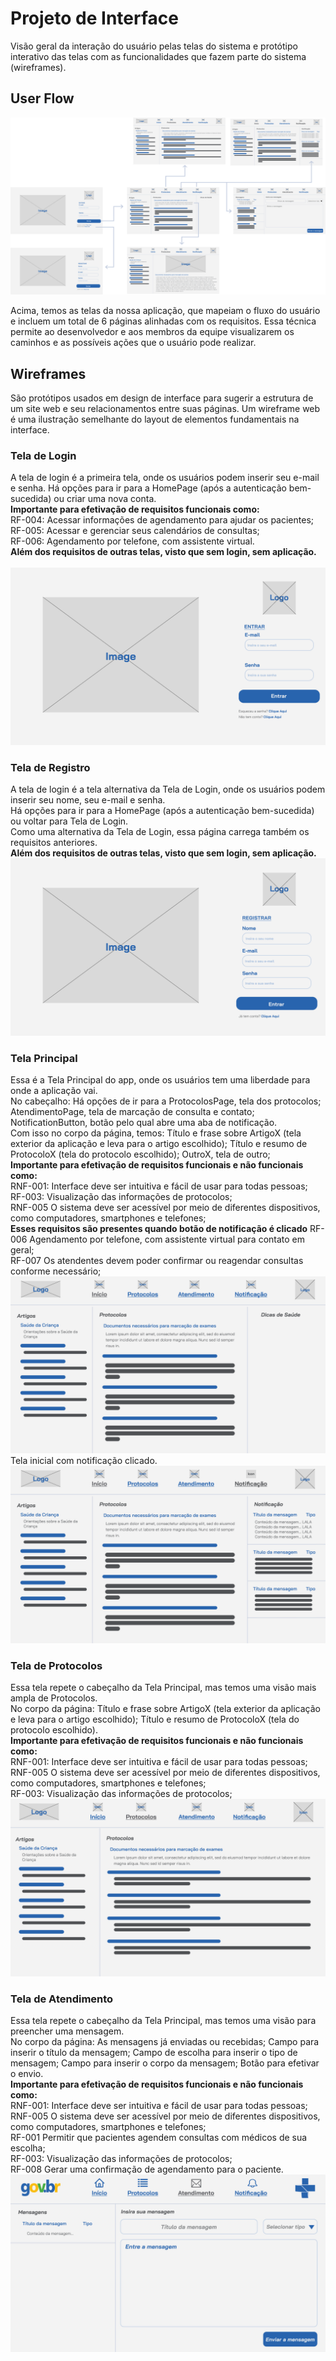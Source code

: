 
# Projeto de Interface
Visão geral da interação do usuário pelas telas do sistema e protótipo interativo das telas com as funcionalidades que fazem parte do sistema (wireframes).

## User Flow

![Exemplo de UserFlow](main/UserFlow_1920x1080.png)

Acima, temos as telas da nossa aplicação, que mapeiam o fluxo do usuário e incluem um total de 6 páginas alinhadas com os requisitos. Essa técnica permite ao desenvolvedor e aos membros da equipe visualizarem os caminhos e as possíveis ações que o usuário pode realizar.

## Wireframes

São protótipos usados em design de interface para sugerir a estrutura de um site web e seu relacionamentos entre suas páginas. Um wireframe web é uma ilustração semelhante do layout de elementos fundamentais na interface.

### Tela de Login
A tela de login é a primeira tela, onde os usuários podem inserir seu e-mail e senha. Há opções para ir para a HomePage (após a autenticação bem-sucedida) ou criar uma nova conta.
\
**Importante para efetivação de requisitos funcionais como:**
\
RF-004: Acessar informações de agendamento para ajudar os pacientes; 
\
RF-005: Acessar e gerenciar seus calendários de consultas; 
\
RF-006: Agendamento por telefone, com assistente virtual.
\
**Além dos requisitos de outras telas, visto que sem login, sem aplicação.**
\
\
![Exemplo de Wireframe](main/LoginPage.png)

### Tela de Registro
A tela de login é a tela alternativa da Tela de Login, onde os usuários podem inserir seu nome, seu e-mail e senha. 
\
Há opções para ir para a HomePage (após a autenticação bem-sucedida) ou voltar para Tela de Login.
\
Como uma alternativa da Tela de Login, essa página carrega também os requisitos anteriores.
\
**Além dos requisitos de outras telas, visto que sem login, sem aplicação.**
\
![Exemplo de Wireframe](main/SignInPage.png)

### Tela Principal
Essa é a Tela Principal do app, onde os usuários tem uma liberdade para onde a aplicação vai. 
\
No cabeçalho: Há opções de ir para a ProtocolosPage, tela dos protocolos; AtendimentoPage, tela de marcação de consulta e contato; NotificationButton, botão pelo qual abre uma aba de notificação.
\
Com isso no corpo da página, temos: Título e frase sobre ArtigoX (tela exterior da aplicação e leva para o artigo escolhido); Título e resumo de ProtocoloX (tela do protocolo escolhido);  OutroX, tela de outro; 
\
**Importante para efetivação de requisitos funcionais e não funcionais como:**
\
RNF-001: Interface deve ser intuitiva e fácil de usar para todas pessoas;
\
RF-003: Visualização das informações de protocolos;
\
RNF-005	O sistema deve ser acessível por meio de diferentes dispositivos, como computadores, smartphones e telefones;
\
**Esses requisitos são presentes quando botão de notificação é clicado**
RF-006	Agendamento por telefone, com assistente virtual para contato em geral;
\
RF-007	Os atendentes devem poder confirmar ou reagendar consultas conforme necessário;
\
![Exemplo de Wireframe](main/HomePage.png)
\
Tela inicial com notificação clicado.
\
![Exemplo de Wireframe](main/HomePageNotON.png)

### Tela de Protocolos
Essa tela repete o cabeçalho da Tela Principal, mas temos uma visão mais ampla de Protocolos.
\
No corpo da página: Título e frase sobre ArtigoX (tela exterior da aplicação e leva para o artigo escolhido); Título e resumo de ProtocoloX (tela do protocolo escolhido).
\
**Importante para efetivação de requisitos funcionais e não funcionais como:**
\
RNF-001: Interface deve ser intuitiva e fácil de usar para todas pessoas;
\
RNF-005	O sistema deve ser acessível por meio de diferentes dispositivos, como computadores, smartphones e telefones;
\
RF-003: Visualização das informações de protocolos;
\
![Exemplo de Wireframe](main/ProtocolosPage.png)

### Tela de Atendimento
Essa tela repete o cabeçalho da Tela Principal, mas temos uma visão para preencher uma mensagem.
\
No corpo da página: As mensagens já enviadas ou recebidas; Campo para inserir o título da mensagem; Campo de escolha para inserir o tipo de mensagem; Campo para inserir o corpo da mensagem; Botão para efetivar o envio.
\
**Importante para efetivação de requisitos funcionais e não funcionais como:**
\
RNF-001: Interface deve ser intuitiva e fácil de usar para todas pessoas;
\
RNF-005	O sistema deve ser acessível por meio de diferentes dispositivos, como computadores, smartphones e telefones;
\
RF-001	Permitir que pacientes agendem consultas com médicos de sua escolha;
\
RF-003: Visualização das informações de protocolos;
\
RF-008	Gerar uma confirmação de agendamento para o paciente.
\
![Exemplo de Wireframe](main/AtendimentoPage.png)
